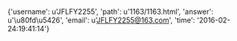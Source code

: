 {'username': u'JFLFY2255', 'path': u'1163/1163.html', 'answer': u'\u80fd\u5426', 'email': u'JFLFY2255@163.com', 'time': '2016-02-24:19:41:14'}
